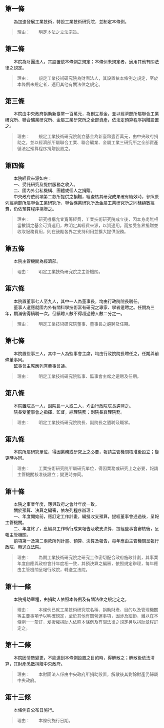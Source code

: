 第一條 
-------
　　為加速發展工業技術，特設工業技術研究院，並制定本條例。  
> 理由：　　明定本法之立法宗旨。



第二條 
-------
　　本院為財團法人，其設置依本條例之規定；本條例未規定者，適用其他有關法律之規定。  
> 理由：　　規定工業技術研究院為財團法人，其設置依本條例之規定，至於本條例未規定者，適用其他有關法律之規定。



第三條 
-------
　　本院由中央政府捐助新臺幣一百萬元，為創立基金，並以經濟部所屬聯合工業研究所、聯合礦業研究所、金屬工業研究所之全部資產，依法定預算程序捐贈設置之。  
> 理由：　　規定工業技術研究院創立基金為新臺幣壹百萬元，由中央政府捐助之，並以經濟部所屬聯合工業、聯合礦業、金屬工業三研究所之全部資產循法定預算程序捐贈設置之。



第四條 
-------
　　本院經費來源如左：  
　　一、受託研究及提供服務之收入。  
　　二、國內外公私機構、團體或個人之捐贈。  
　　中央政府依前項第二款所提供之捐贈，經查核其研究成果確有績效時，參照原列經濟部所屬聯合工業研究所、聯合礦業研究所及金屬工業研究所之同樣額數經費，仍依預算程序捐贈之。  
> 理由：　　研究機構允宜寬籌經費，工業技術研究院成立後，因本身尚無相當數額之基金可資運用，故明定其經費來源，以資適用。而接受各界捐贈並收取服務費用，則在鼓勵各界之支持利用並擴大提供服務。



第五條 
-------
　　本院主管機關為經濟部。  
> 理由：　　明定工業技術研究院之主管機關。



第六條 
-------
　　本院置董事七人至九人，其中一人為董事長，均由行政院院長聘任。  
　　董事人選應就國內外有關科學技術富有研究之專家、學者遴聘之。任期為三年，期滿後得續聘一次。但續聘人數不得超過總人數二分之一。  
> 理由：　　明定工業技術研究院董事、董事長之遴聘及任期。



第七條 
-------
　　本院置監事三人，其中一人為監事會主席，均由行政院院長聘任之，任期與前條董事同。  
　　監事會主席應列席董事會議。  
> 理由：　　明定工業技術研究院監事、監事會主席之遴聘及任期。



第八條 
-------
　　本院置院長一人，副院長一人或二人，均由行政院院長遴聘之。  
　　院長受董事會之指揮、監督，綜理院務；副院長襄理院務。  
> 理由：　　明定工業技術研究院院長、副院長之遴聘及職掌。



第九條 
-------
　　本院所屬研究單位，得因業務或研究上之必要，報請主管機關核准後設立；變更時亦同。  
> 理由：　　工業技術研究院所屬研究單位，得因業務或研究上之必要，報請主管機關核准後設立；變更時亦同。



第十條 
-------
　　本院之事業年度，應與政府之會計年度一致。  
　　關於預算、決算之編審，依左列程序辦理：  
　　一、年度開始前，應訂定工作計畫，編擬收支預算，提經董事會通過後，呈報主管機關。  
　　二、年度終了，應編具工作執行成果報告及收支決算，提經監事會審核後，呈報主管機關。  
　　前項第一及第二兩款所列計畫、預算、決算及報告，每年應由主管機關呈報行政院，轉送立法院。  
> 理由：　　為期工業技術研究院之研究工作密切配合政府施政計劃，其事業年度自應與政府會計年度相一致，其預決算之編審，依照規定辦理，每年應由主管機關呈報行政院，轉送立法院。



第十一條 
---------
　　本院捐助章程，由捐助人依照本條例及有關法律之規定定之。  
> 理由：　　本條例已就工業技術研究院名稱、捐助財產、目的以及管理機關等主要事項予以明確規定，至於其他有關營運事項，因涉及細節，難以在本條例一一釐訂，爰授權捐助人依照本條例及有關法律之規定另以捐助章程訂定之。



第十二條 
---------
　　本院因情勢變更，不能達到本條例設置之目的時，得解散之；解散後依法清算，其財產悉數捐贈中央政府。  
> 理由：　　本財團法人係由中央政府所捐助設置，解散後其剩餘財產仍歸屬中央政府。



第十三條 
---------
　　本條例自公布日施行。  
> 理由：　　本條例施行日期。